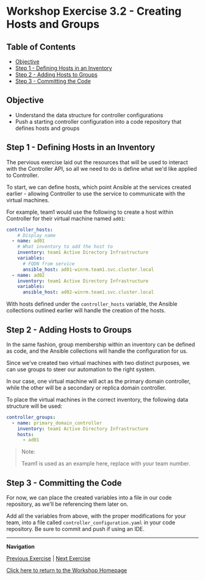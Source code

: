 # Workshop Exercise 3.2 - Creating Hosts and Groups

## Table of Contents

* [Objective](#objective)
* [Step 1 - Defining Hosts in an Inventory](#step-1---defining-hosts-in-an-inventory)
* [Step 2 - Adding Hosts to Groups](#step-2---adding-hosts-to-groups)
* [Step 3 - Committing the Code](#step-3---committing-the-code)

## Objective

* Understand the data structure for controller configurations
* Push a starting controller configuration into a code repository that defines hosts and groups

## Step 1 - Defining Hosts in an Inventory
The pervious exercise laid out the resources that will be used to interact with the Controller API, so all we need to do is define what we'd like applied to Controller.

To start, we can define hosts, which point Ansible at the services created earlier - allowing Controller to use the service to communicate with the virtual machines.

For example, team1 would use the following to create a host within Controller for their virtual machine named `ad01`:
```yaml
controller_hosts:
    # Display name
  - name: ad01
    # What inventory to add the host to
    inventory: team1 Active Directory Infrastructure
    variables:
      # FQDN from service
      ansible_host: ad01-winrm.team1.svc.cluster.local
  - name: ad02
    inventory: team1 Active Directory Infrastructure
    variables:
      ansible_host: ad02-winrm.team1.svc.cluster.local
```

With hosts defined under the `controller_hosts` variable, the Ansible collections outlined earlier will handle the creation of the hosts.

## Step 2 - Adding Hosts to Groups
In the same fashion, group membership within an inventory can be defined as code, and the Ansible collections will handle the configuration for us.

Since we've created two virtual machines with two distinct purposes, we can use groups to steer our automation to the right system.

In our case, one virtual machine will act as the primary domain controller, while the other will be a secondary or replica domain controller.

To place the virtual machines in the correct inventory, the following data structure will be used:

```yaml
controller_groups:
  - name: primary_domain_controller
    inventory: team1 Active Directory Infrastructure
    hosts:
      - ad01
```

> Note:
>
> Team1 is used as an example here, replace with your team number.

## Step 3 - Committing the Code
For now, we can place the created variables into a file in our code repository, as we'll be referencing them later on.

Add all the variables from above, with the proper modifications for your team, into a file called `controller_configuration.yaml` in your code repository. Be sure to commit and push if using an IDE.

---
**Navigation**

[Previous Exercise](../3.1-controller-as-code/) | [Next Exercise](../3.3-linking-to-automation/)

[Click here to return to the Workshop Homepage](../../README.md)
